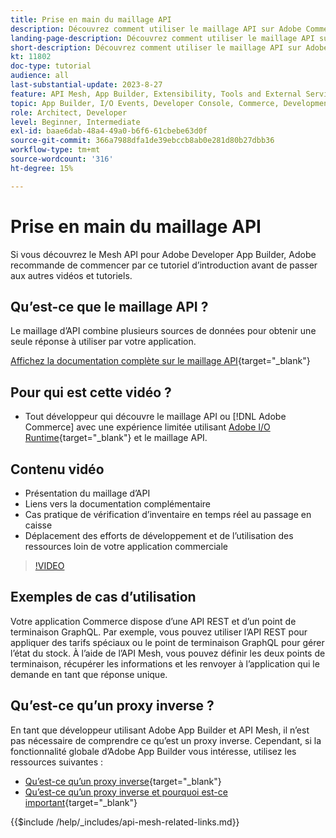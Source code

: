 ```yaml
---
title: Prise en main du maillage API
description: Découvrez comment utiliser le maillage API sur Adobe Commerce et  [!DNL Adobe App Builder]. Découvrez comment installer Adobe App Builder, travailler sur des projets, créer un proxy inverse GraphQL et bien plus encore.
landing-page-description: Découvrez comment utiliser le maillage API sur Adobe Commerce et  [!DNL Adobe App Builder]. Découvrez comment installer Adobe IO, travailler sur des projets, créer un proxy inverse GraphQL et bien plus encore.
short-description: Découvrez comment utiliser le maillage API sur Adobe Commerce et  [!DNL Adobe App Builder]. Découvrez comment installer Adobe IO, travailler sur des projets, créer un proxy inverse GraphQL et bien plus encore.
kt: 11802
doc-type: tutorial
audience: all
last-substantial-update: 2023-8-27
feature: API Mesh, App Builder, Extensibility, Tools and External Services, Backend Development
topic: App Builder, I/O Events, Developer Console, Commerce, Development, Integrations
role: Architect, Developer
level: Beginner, Intermediate
exl-id: baae6dab-48a4-49a0-b6f6-61cbebe63d0f
source-git-commit: 366a7988dfa1de39ebccb8ab0e281d80b27dbb36
workflow-type: tm+mt
source-wordcount: '316'
ht-degree: 15%

---
```


# Prise en main du maillage API

Si vous découvrez le Mesh API pour Adobe Developer App Builder, Adobe recommande de commencer par ce tutoriel d’introduction avant de passer aux autres vidéos et tutoriels.

## Qu’est-ce que le maillage API ?

Le maillage d’API combine plusieurs sources de données pour obtenir une seule réponse à utiliser par votre application.

[Affichez la documentation complète sur le maillage API](https://developer.adobe.com/graphql-mesh-gateway/gateway/overview/){target="_blank"}

## Pour qui est cette vidéo ?

* Tout développeur qui découvre le maillage API ou [!DNL Adobe Commerce] avec une expérience limitée utilisant [Adobe I/O Runtime](https://developer.adobe.com/runtime/docs/guides/overview/){target="_blank"} et le maillage API.

## Contenu vidéo

* Présentation du maillage d’API
* Liens vers la documentation complémentaire
* Cas pratique de vérification d’inventaire en temps réel au passage en caisse
* Déplacement des efforts de développement et de l’utilisation des ressources loin de votre application commerciale

>[!VIDEO](https://video.tv.adobe.com/v/3417534?quality=12&learn=on)

## Exemples de cas d’utilisation

Votre application Commerce dispose d’une API REST et d’un point de terminaison GraphQL. Par exemple, vous pouvez utiliser l’API REST pour appliquer des tarifs spéciaux ou le point de terminaison GraphQL pour gérer l’état du stock. À l’aide de l’API Mesh, vous pouvez définir les deux points de terminaison, récupérer les informations et les renvoyer à l’application qui le demande en tant que réponse unique.

## Qu’est-ce qu’un proxy inverse ?

En tant que développeur utilisant Adobe App Builder et API Mesh, il n’est pas nécessaire de comprendre ce qu’est un proxy inverse. Cependant, si la fonctionnalité globale d’Adobe App Builder vous intéresse, utilisez les ressources suivantes :

* [Qu’est-ce qu’un proxy inverse](https://www.imperva.com/learn/performance/reverse-proxy/){target="_blank"}
* [Qu’est-ce qu’un proxy inverse et pourquoi est-ce important](https://blog.hubspot.com/website/reverse-proxy){target="_blank"}

{{$include /help/_includes/api-mesh-related-links.md}}
